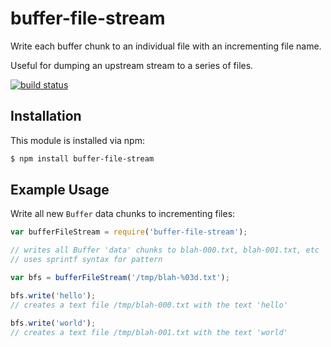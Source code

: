 # buffer-file-stream

Write each buffer chunk to an individual file with an incrementing file name.

Useful for dumping an upstream stream to a series of files.

[![build status](https://secure.travis-ci.org/eugeneware/buffer-file-stream.png)](http://travis-ci.org/eugeneware/buffer-file-stream)

## Installation

This module is installed via npm:

``` bash
$ npm install buffer-file-stream
```

## Example Usage

Write all new `Buffer` data chunks to incrementing files:

``` js
var bufferFileStream = require('buffer-file-stream');

// writes all Buffer 'data' chunks to blah-000.txt, blah-001.txt, etc
// uses sprintf syntax for pattern

var bfs = bufferFileStream('/tmp/blah-%03d.txt');

bfs.write('hello');
// creates a text file /tmp/blah-000.txt with the text 'hello'

bfs.write('world');
// creates a text file /tmp/blah-001.txt with the text 'world'
```
